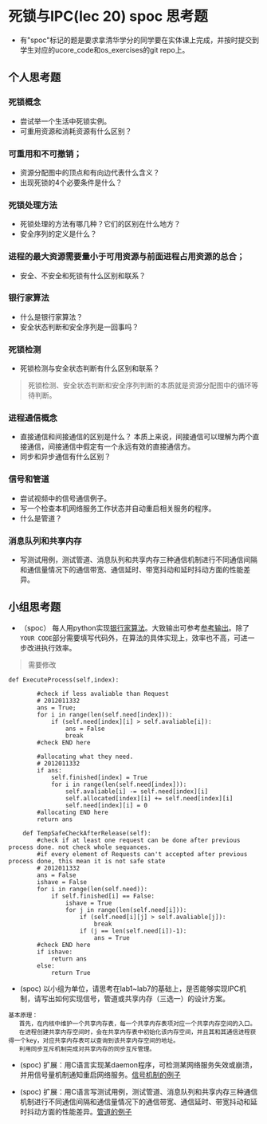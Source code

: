 # 死锁与IPC(lec 20) spoc 思考题


- 有"spoc"标记的题是要求拿清华学分的同学要在实体课上完成，并按时提交到学生对应的ucore_code和os_exercises的git repo上。

## 个人思考题

### 死锁概念 
 - 尝试举一个生活中死锁实例。
 - 可重用资源和消耗资源有什么区别？

### 可重用和不可撤销；
 - 资源分配图中的顶点和有向边代表什么含义？
 - 出现死锁的4个必要条件是什么？

### 死锁处理方法 
 - 死锁处理的方法有哪几种？它们的区别在什么地方？
 - 安全序列的定义是什么？

### 进程的最大资源需要量小于可用资源与前面进程占用资源的总合；
 - 安全、不安全和死锁有什么区别和联系？

### 银行家算法 
 - 什么是银行家算法？
 - 安全状态判断和安全序列是一回事吗？

### 死锁检测 
 - 死锁检测与安全状态判断有什么区别和联系？

> 死锁检测、安全状态判断和安全序列判断的本质就是资源分配图中的循环等待判断。

### 进程通信概念 
 - 直接通信和间接通信的区别是什么？
  本质上来说，间接通信可以理解为两个直接通信，间接通信中假定有一个永远有效的直接通信方。
 - 同步和异步通信有什么区别？
### 信号和管道 
 - 尝试视频中的信号通信例子。
 - 写一个检查本机网络服务工作状态并自动重启相关服务的程序。
 - 什么是管道？

### 消息队列和共享内存 
 - 写测试用例，测试管道、消息队列和共享内存三种通信机制进行不同通信间隔和通信量情况下的通信带宽、通信延时、带宽抖动和延时抖动方面的性能差异。
 
## 小组思考题

 - （spoc） 每人用python实现[银行家算法](https://github.com/chyyuu/ucore_lab/blob/master/related_info/lab7/deadlock/bankers-homework.py)。大致输出可参考[参考输出](https://github.com/chyyuu/ucore_lab/blob/master/related_info/lab7/deadlock/example-output.txt)。除了`YOUR CODE`部分需要填写代码外，在算法的具体实现上，效率也不高，可进一步改进执行效率。

> 需要修改


```
def ExecuteProcess(self,index):

        #check if less avaliable than Request
        # 2012011332
        ans = True;
        for i in range(len(self.need[index])):
        	if (self.need[index][i] > self.avaliable[i]):
        		ans = False
        		break
        #check END here

        #allocating what they need.
        # 2012011332
        if ans:
        	self.finished[index] = True
        	for i in range(len(self.need[index])):
        		self.avaliable[i] -= self.need[index][i]
        		self.allocated[index][i] += self.need[index][i]
        		self.need[index][i] = 0
        #allocating END here
        return ans

    def TempSafeCheckAfterRelease(self):
        #check if at least one request can be done after previous process done. not check whole sequances.
        #if every element of Requests can't accepted after previous process done, this mean it is not safe state
        # 2012011332
        ans = False
        ishave = False
        for i in range(len(self.need)):
        	if self.finished[i] == False:
        		ishave = True
        		for j in range(len(self.need[i])):
        			if (self.need[i][j] > self.avaliable[j]):
        				break
        			if (j == len(self.need[i])-1):
        				ans = True
        #check END here
        if ishave:
        	return ans
        else:
        	return True
```

 - (spoc) 以小组为单位，请思考在lab1~lab7的基础上，是否能够实现IPC机制，请写出如何实现信号，管道或共享内存（三选一）的设计方案。
 ```
 基本原理： 
 	首先，在内核中维护一个共享内存表，每一个共享内存表项对应一个共享内存空间的入口。
	在进程创建共享内存空间时，会在共享内存表中初始化该内存空间，并且其和其通信进程获得一个key，对应共享内存表可以查询到该共享内存空间的地址。
	利用同步互斥机制完成对共享内存的同步互斥管理。
 ```
 
 - (spoc) 扩展：用C语言实现某daemon程序，可检测某网络服务失效或崩溃，并用信号量机制通知重启网络服务。[信号机制的例子](https://github.com/chyyuu/ucore_lab/blob/master/related_info/lab7/ipc/signal-ex1.c)

 - (spoc) 扩展：用C语言写测试用例，测试管道、消息队列和共享内存三种通信机制进行不同通信间隔和通信量情况下的通信带宽、通信延时、带宽抖动和延时抖动方面的性能差异。[管道的例子](https://github.com/chyyuu/ucore_lab/blob/master/related_info/lab7/ipc/pipe-ex2.c)

